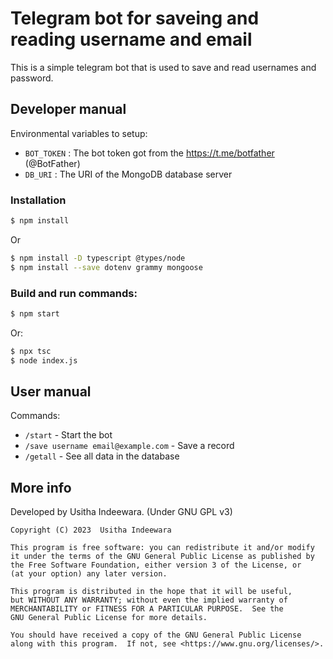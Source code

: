 # Telegram bot for saveing and reading username and email

This is a simple telegram bot that is used to save and read usernames and password.

## Developer manual

Environmental variables to setup:

- `BOT_TOKEN` : The bot token got from the https://t.me/botfather (@BotFather)
- `DB_URI` : The URI of the MongoDB database server

### Installation

```bash
$ npm install
```

Or

```bash
$ npm install -D typescript @types/node
$ npm install --save dotenv grammy mongoose
```

### Build and run commands:

```bash
$ npm start
```

Or:

```bash
$ npx tsc
$ node index.js
```

## User manual

Commands:

- `/start` - Start the bot
- `/save username email@example.com` - Save a record
- `/getall` - See all data in the database

## More info

Developed by Usitha Indeewara. (Under GNU GPL v3)

    Copyright (C) 2023  Usitha Indeewara

    This program is free software: you can redistribute it and/or modify
    it under the terms of the GNU General Public License as published by
    the Free Software Foundation, either version 3 of the License, or
    (at your option) any later version.

    This program is distributed in the hope that it will be useful,
    but WITHOUT ANY WARRANTY; without even the implied warranty of
    MERCHANTABILITY or FITNESS FOR A PARTICULAR PURPOSE.  See the
    GNU General Public License for more details.

    You should have received a copy of the GNU General Public License
    along with this program.  If not, see <https://www.gnu.org/licenses/>.
